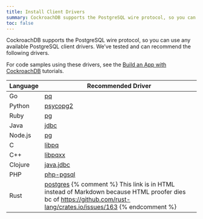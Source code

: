 ```yaml
---
title: Install Client Drivers
summary: CockroachDB supports the PostgreSQL wire protocol, so you can use any available PostgreSQL client drivers.
toc: false
---
```


CockroachDB supports the PostgreSQL wire protocol, so you can use any available PostgreSQL client drivers. We’ve tested and can recommend the following drivers.

For code samples using these drivers, see the [Build an App with CockroachDB](build-an-app-with-cockroachdb.html) tutorials.

Language | Recommended Driver
---------|--------
Go | [pq](https://godoc.org/github.com/lib/pq)
Python | [psycopg2](http://initd.org/psycopg/)
Ruby | [pg](https://rubygems.org/gems/pg)
Java | [jdbc](https://jdbc.postgresql.org)
Node.js | [pg](https://www.npmjs.com/package/pg)
C | [libpq](http://www.postgresql.org/docs/9.5/static/libpq.html)
C++ | [libpqxx](https://github.com/jtv/libpqxx)
Clojure | [java.jdbc](http://clojure-doc.org/articles/ecosystem/java_jdbc/home.html)
PHP | [php-pgsql](http://php.net/manual/en/book.pgsql.php)
Rust | <a href="https://crates.io/crates/postgres/" data-proofer-ignore>postgres</a> {% comment %} This link is in HTML instead of Markdown because HTML proofer dies bc of https://github.com/rust-lang/crates.io/issues/163 {% endcomment %}
